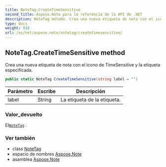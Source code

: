 ```yaml
---
title: NoteTag.CreateTimeSensitive
second_title: Aspose.Note para la referencia de la API de .NET
description: NoteTag método. Crea una nueva etiqueta de nota con el icono de TimeSensitive y la etiqueta especificada.
type: docs
weight: 910
url: /es/net/aspose.note/notetag/createtimesensitive/
---
```

## NoteTag.CreateTimeSensitive method

Crea una nueva etiqueta de nota con el icono de TimeSensitive y la etiqueta especificada.

```csharp
public static NoteTag CreateTimeSensitive(string label = "")
```

| Parámetro | Escribe | Descripción |
| --- | --- | --- |
| label | String | La etiqueta de la etiqueta. |

### Valor_devuelto

El[`NoteTag`](../) .

### Ver también

* class [NoteTag](../)
* espacio de nombres [Aspose.Note](../../notetag/)
* asamblea [Aspose.Note](../../../)


